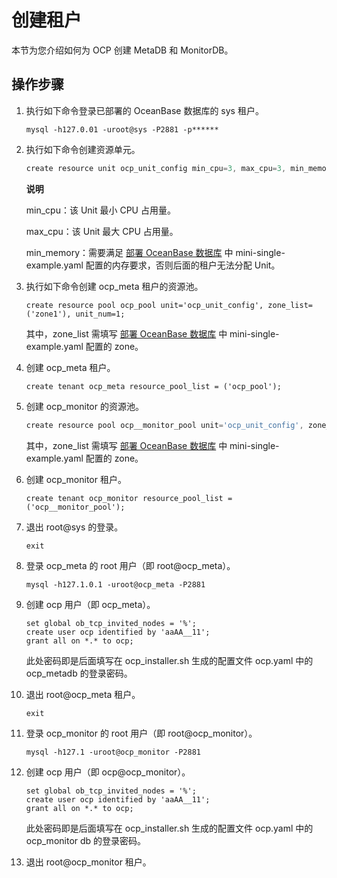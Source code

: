 创建租户 
=========================

本节为您介绍如何为 OCP 创建 MetaDB 和 MonitorDB。

操作步骤 
-------------------------

1. 执行如下命令登录已部署的 OceanBase 数据库的 sys 租户。

   ```unknow
   mysql -h127.0.01 -uroot@sys -P2881 -p******
   ```

   

2. 执行如下命令创建资源单元。

   ```javascript
   create resource unit ocp_unit_config min_cpu=3, max_cpu=3, min_memory=1073741824, max_memory=1073741824, max_iops=1000, min_iops=128, max_disk_size=1000000000, max_session_num=100;
   ```

   
   **说明**

   

   min_cpu：该 Unit 最小 CPU 占用量。

   max_cpu：该 Unit 最大 CPU 占用量。

   min_memory：需要满足 [部署 OceanBase 数据库](2.deploy-the-oceanbase-database.md) 中 mini-single-example.yaml 配置的内存要求，否则后面的租户无法分配 Unit。
   

3. 执行如下命令创建 ocp_meta 租户的资源池。

   ```unknow
   create resource pool ocp_pool unit='ocp_unit_config', zone_list=('zone1'), unit_num=1;
   ```

   

   其中，zone_list 需填写 [部署 OceanBase 数据库](2.deploy-the-oceanbase-database.md) 中 mini-single-example.yaml 配置的 zone。
   

4. 创建 ocp_meta 租户。

   ```unknow
   create tenant ocp_meta resource_pool_list = ('ocp_pool');
   ```

   

5. 创建 ocp_monitor 的资源池。

   ```javascript
   create resource pool ocp__monitor_pool unit='ocp_unit_config', zone_list=('zone1'), unit_num=1;
   ```

   

   其中，zone_list 需填写 [部署 OceanBase 数据库](2.deploy-the-oceanbase-database.md) 中 mini-single-example.yaml 配置的 zone。
   

6. 创建 ocp_monitor 租户。

   ```unknow
   create tenant ocp_monitor resource_pool_list = ('ocp__monitor_pool');
   ```

   

7. 退出 root@sys 的登录。

   ```unknow
   exit
   ```

   

8. 登录 ocp_meta 的 root 用户（即 root@ocp_meta）。

   ```unknow
   mysql -h127.1.0.1 -uroot@ocp_meta -P2881
   ```

   

9. 创建 ocp 用户（即 ocp_meta）。

   ```unknow
   set global ob_tcp_invited_nodes = '%';
   create user ocp identified by 'aaAA__11';
   grant all on *.* to ocp;
   ```

   

   此处密码即是后面填写在 ocp_installer.sh 生成的配置文件 ocp.yaml 中的 ocp_metadb 的登录密码。
   

10. 退出 root@ocp_meta 租户。

    ```unknow
    exit
    ```

    

11. 登录 ocp_monitor 的 root 用户（即 root@ocp_monitor）。

    ```unknow
    mysql -h127.1 -uroot@ocp_monitor -P2881
    ```

    

12. 创建 ocp 用户（即 ocp@ocp_monitor）。

    ```unknow
    set global ob_tcp_invited_nodes = '%';
    create user ocp identified by 'aaAA__11'; 
    grant all on *.* to ocp;
    ```

    

    此处密码即是后面填写在 ocp_installer.sh 生成的配置文件 ocp.yaml 中的 ocp_monitor db 的登录密码。
    

13. 退出 root@ocp_monitor 租户。

    



